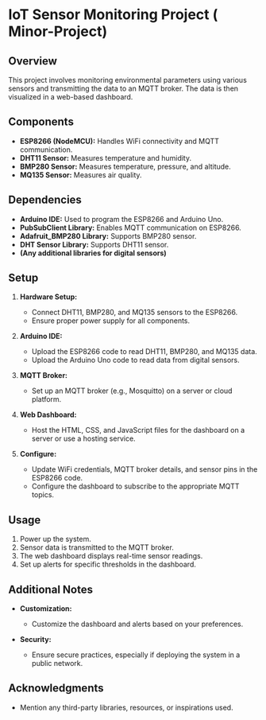 # IoT Sensor Monitoring Project ( Minor-Project)

## Overview

This project involves monitoring environmental parameters using various sensors and transmitting the data to an MQTT broker. The data is then visualized in a web-based dashboard.

## Components

- **ESP8266 (NodeMCU):** Handles WiFi connectivity and MQTT communication.
- **DHT11 Sensor:** Measures temperature and humidity.
- **BMP280 Sensor:** Measures temperature, pressure, and altitude.
- **MQ135 Sensor:** Measures air quality.


## Dependencies

- **Arduino IDE:** Used to program the ESP8266 and Arduino Uno.
- **PubSubClient Library:** Enables MQTT communication on ESP8266.
- **Adafruit_BMP280 Library:** Supports BMP280 sensor.
- **DHT Sensor Library:** Supports DHT11 sensor.
- **(Any additional libraries for digital sensors)**

## Setup

1. **Hardware Setup:**
   - Connect DHT11, BMP280, and MQ135 sensors to the ESP8266.
   - Ensure proper power supply for all components.

2. **Arduino IDE:**
   - Upload the ESP8266 code to read DHT11, BMP280, and MQ135 data.
   - Upload the Arduino Uno code to read data from digital sensors.

3. **MQTT Broker:**
   - Set up an MQTT broker (e.g., Mosquitto) on a server or cloud platform.

4. **Web Dashboard:**
   - Host the HTML, CSS, and JavaScript files for the dashboard on a server or use a hosting service.

5. **Configure:**
   - Update WiFi credentials, MQTT broker details, and sensor pins in the ESP8266 code.
   - Configure the dashboard to subscribe to the appropriate MQTT topics.

## Usage

1. Power up the system.
2. Sensor data is transmitted to the MQTT broker.
3. The web dashboard displays real-time sensor readings.
4. Set up alerts for specific thresholds in the dashboard.

## Additional Notes

- **Customization:**
  - Customize the dashboard and alerts based on your preferences.
  
- **Security:**
  - Ensure secure practices, especially if deploying the system in a public network.

## Acknowledgments

- Mention any third-party libraries, resources, or inspirations used.

